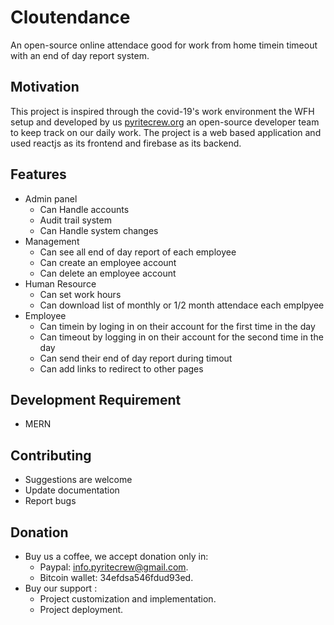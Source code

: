 # Cloutendance
An open-source online attendace good for work from home timein timeout with an end of day report system.

## Motivation
This project is inspired through the covid-19's work environment the WFH setup and developed by us [pyritecrew.org](https:pyritecrew.org) an open-source developer team to keep track on our daily work. The project is a web based application and used reactjs as its frontend and firebase as its backend.

## Features
- Admin panel
    - Can Handle accounts
    - Audit trail system
    - Can Handle system changes
- Management
	- Can see all end of day report of each employee
	- Can create an employee account
    - Can delete an employee account
- Human Resource
	- Can set work hours
    - Can download list of monthly or 1/2 month attendace each emplpyee
- Employee
	- Can timein by loging in on their account for the first time in the day
	- Can timeout by logging in on their account for the second time in the day
	- Can send their end of day report during timout
	- Can add links to redirect to other pages

## Development Requirement
- MERN

## Contributing
- Suggestions are welcome
- Update documentation
- Report bugs

## Donation
- Buy us a coffee, we accept donation only in:
	- Paypal: info.pyritecrew@gmail.com.
	- Bitcoin wallet: 34efdsa546fdud93ed.
- Buy our support :
	- Project customization and implementation.
	- Project deployment.